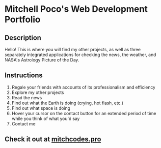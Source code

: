 # Mitchell Poco's Web Development Portfolio

<h2>Description</h2>

Hello! This is where you will find my other projects, as well as three separately integrated applications for checking the news, the weather, and NASA's Astrology Picture of the Day.

<h2>Instructions</h2>
<ol>
  <li>Regale your friends with accounts of its professionalism and efficiency</li>
  <li>Explore my other projects</li>
  <li>Read the news</li>
  <li>Find out what the Earth is doing (crying, hot flash, etc.)</li>
  <li>Find out what space is doing</li>
  <li>Hover your cursor on the contact button for an extended period of time while you think of what you'd say</li>
  <li>Contact me</li>
</ol>

<h2>Check it out at <a href='https://mitchcodes.pro'>mitchcodes.pro</a></h2>
